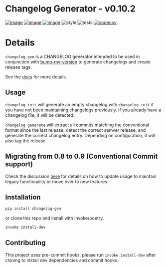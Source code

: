 # Changelog Generator - v0.10.2
[![image](https://img.shields.io/pypi/v/changelog_gen.svg)](https://pypi.org/project/changelog_gen/)
[![image](https://img.shields.io/pypi/l/changelog_gen.svg)](https://pypi.org/project/changelog_gen/)
[![image](https://img.shields.io/pypi/pyversions/changelog_gen.svg)](https://pypi.org/project/changelog_gen/)
![style](https://github.com/NRWLDev/changelog-gen/actions/workflows/style.yml/badge.svg)
![tests](https://github.com/NRWLDev/changelog-gen/actions/workflows/tests.yml/badge.svg)
[![codecov](https://codecov.io/gh/NRWLDev/changelog-gen/branch/main/graph/badge.svg)](https://codecov.io/gh/NRWLDev/changelog-gen)

# Details

`changelog-gen` is a CHANGELOG generator intended to be used in conjunction
with [bump-my-version](https://github.com/callowayproject/bump-my-version) to generate
changelogs and create release tags.

See the [docs](https://nrwldev.github.io/changelog-gen) for more details.

## Usage

`changelog init` will generate an empty changelog with `changelog init` if you
have not been maintaining changelogs previously. If you already have a
changelog file, it will be detected.

`changelog generate` will extract all commits matching the conventional format
since the last release, detect the correct semver release, and generate the
correct changelog entry. Depending on configuration, it will also tag the
release.

## Migrating from 0.8 to 0.9 (Conventional Commit support)
Check the discussion
[here](https://github.com/EdgyEdgemond/changelog-gen/discussions/98) for
details on how to update usage to maintain legacy functionality or move over to
new features.

## Installation

```bash
pip install changelog-gen
```

or clone this repo and install with invoke/poetry.

```bash
invoke install-dev
```

## Contributing

This project uses pre-commit hooks, please run `invoke install-dev` after
cloning to install dev dependencies and commit hooks.
